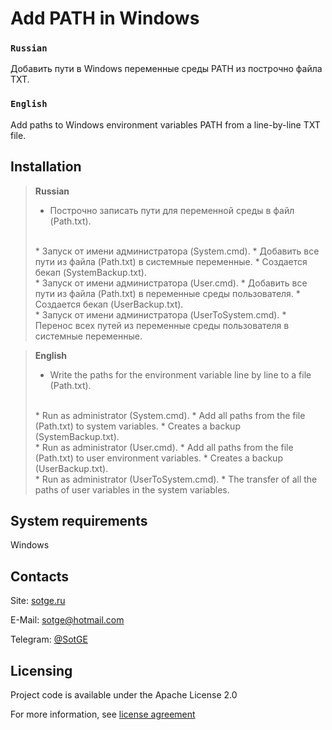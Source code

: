 # Add PATH in Windows

### `Russian`
Добавить пути в Windows переменные среды PATH из построчно файла TXT.

### `English`
Add paths to Windows environment variables PATH from a line-by-line TXT file.

## Installation

> **Russian**
> * Построчно записать пути для переменной среды в файл (Path.txt).
> <br />
> * Запуск от имени администратора (System.cmd).
> * Добавить все пути из файла (Path.txt) в системные переменные.
> * Создается бекап (SystemBackup.txt).
> <br />
> * Запуск от имени администратора (User.cmd).
> * Добавить все пути из файла (Path.txt) в переменные среды пользователя.
> * Создается бекап (UserBackup.txt).
> <br />
> * Запуск от имени администратора (UserToSystem.cmd).
> * Перенос всех путей из переменные среды пользователя в системные переменные.

> **English**
> * Write the paths for the environment variable line by line to a file (Path.txt).
> <br />
> * Run as administrator (System.cmd).
> * Add all paths from the file (Path.txt) to system variables.
> * Creates a backup (SystemBackup.txt).
> <br />
> * Run as administrator (User.cmd).
> * Add all paths from the file (Path.txt) to user environment variables.
> * Creates a backup (UserBackup.txt).
> <br />
> * Run as administrator (UserToSystem.cmd).
> * The transfer of all the paths of user variables in the system variables.

## System requirements
Windows

## Contacts
Site: [sotge.ru](https://sotge.ru  "SotGE")

E-Mail: <sotge@hotmail.com>

Telegram: [@SotGE](https://t.me/sotge)

## Licensing
Project code is available under the Apache License 2.0

For more information, see [license agreement](LICENSE)

